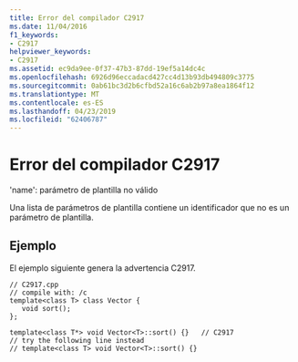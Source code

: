 ```yaml
---
title: Error del compilador C2917
ms.date: 11/04/2016
f1_keywords:
- C2917
helpviewer_keywords:
- C2917
ms.assetid: ec9da9ee-0f37-47b3-87dd-19ef5a14dc4c
ms.openlocfilehash: 6926d96eccadacd427cc4d13b93db494809c3775
ms.sourcegitcommit: 0ab61bc3d2b6cfbd52a16c6ab2b97a8ea1864f12
ms.translationtype: MT
ms.contentlocale: es-ES
ms.lasthandoff: 04/23/2019
ms.locfileid: "62406787"
---
```

# <a name="compiler-error-c2917"></a>Error del compilador C2917

'name': parámetro de plantilla no válido

Una lista de parámetros de plantilla contiene un identificador que no es un parámetro de plantilla.

## <a name="example"></a>Ejemplo

El ejemplo siguiente genera la advertencia C2917.

```
// C2917.cpp
// compile with: /c
template<class T> class Vector {
   void sort();
};

template<class T*> void Vector<T>::sort() {}   // C2917
// try the following line instead
// template<class T> void Vector<T>::sort() {}
```